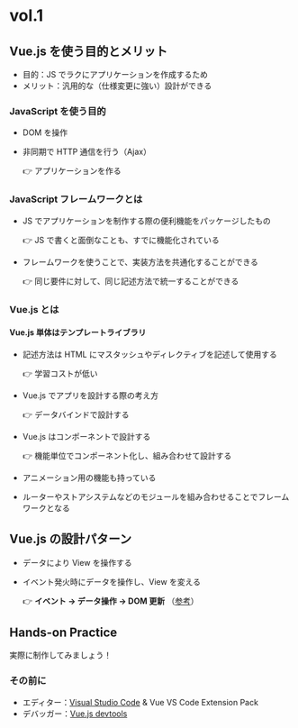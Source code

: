 # vol.1

## Vue.js を使う目的とメリット

- 目的：JS でラクにアプリケーションを作成するため
- メリット：汎用的な（仕様変更に強い）設計ができる

### JavaScript を使う目的

- DOM を操作
- 非同期で HTTP 通信を行う（Ajax）

  👉 アプリケーションを作る

### JavaScript フレームワークとは

- JS でアプリケーションを制作する際の便利機能をパッケージしたもの

  👉 JS で書くと面倒なことも、すでに機能化されている

- フレームワークを使うことで、実装方法を共通化することができる

  👉  同じ要件に対して、同じ記述方法で統一することができる

### Vue.js とは

#### Vue.js 単体はテンプレートライブラリ

- 記述方法は HTML にマスタッシュやディレクティブを記述して使用する

  👉  学習コストが低い

- Vue.js でアプリを設計する際の考え方

  👉  データバインドで設計する

- Vue.js はコンポーネントで設計する

  👉  機能単位でコンポーネント化し、組み合わせて設計する

- アニメーション用の機能も持っている
- ルーターやストアシステムなどのモジュールを組み合わせることでフレームワークとなる

## Vue.js の設計パターン

- データにより View を操作する
- イベント発火時にデータを操作し、View を変える

  👉  **イベント → データ操作 → DOM 更新** （[参考](https://lab.aratana.jp/entry/2017/12/09/000000)）

## Hands-on Practice

実際に制作してみましょう！

### その前に

- エディター：[Visual Studio Code](https://azure.microsoft.com/ja-jp/products/visual-studio-code/) & Vue VS Code Extension Pack
- デバッガー：[Vue.js devtools](https://chrome.google.com/webstore/detail/vuejs-devtools/nhdogjmejiglipccpnnnanhbledajbpd?hl=ja)